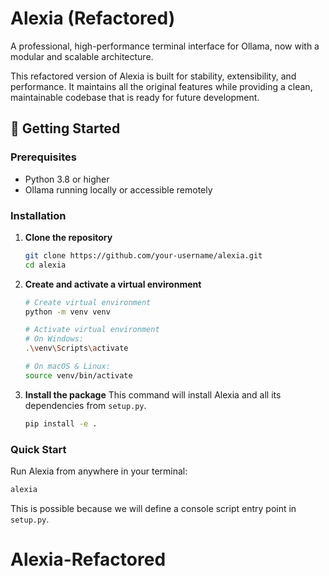 # Alexia (Refactored)

A professional, high-performance terminal interface for Ollama, now with a modular and scalable architecture.

This refactored version of Alexia is built for stability, extensibility, and performance. It maintains all the original features while providing a clean, maintainable codebase that is ready for future development.

## 🚀 Getting Started

### Prerequisites

- Python 3.8 or higher
- Ollama running locally or accessible remotely

### Installation

1. **Clone the repository**
   ```bash
   git clone https://github.com/your-username/alexia.git
   cd alexia
   ```

2. **Create and activate a virtual environment**
   ```bash
   # Create virtual environment
   python -m venv venv
   
   # Activate virtual environment
   # On Windows:
   .\venv\Scripts\activate
   
   # On macOS & Linux:
   source venv/bin/activate
   ```

3. **Install the package**
   This command will install Alexia and all its dependencies from `setup.py`.
   ```bash
   pip install -e .
   ```

### Quick Start

Run Alexia from anywhere in your terminal:

```bash
alexia
```

This is possible because we will define a console script entry point in `setup.py`.
# Alexia-Refactored
